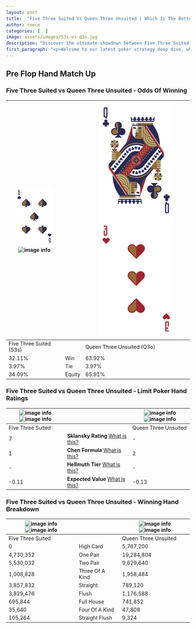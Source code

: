 ```yaml
---
layout: post
title:  "Five Three Suited Vs Queen Three Unsuited | Which Is The Better Hand In Poker? A Complete Guide"
author: reece
categories: [  ]
image: assets/images/53s-vs-q3o.jpg
description: "Discover the ultimate showdown between Five Three Suited and Queen Three Unsuited in poker! Uncover the odds, strategies, and scenarios where one hand triumphs over the other. Get ready to up your poker game with this thrilling analysis."
first_paragraph: "<p>Welcome to our latest poker strategy deep dive, where we're pitting two distinct hands against each other in a high-stakes showdown: Five Three Suited vs Queen Three Unsuited.</p><p>In the dynamic world of poker, every decision counts, and knowing which hand holds the upper hand is key to your success at the table.</p><p>In this article, we'll dissect these two hands, explore the scenarios where one dominates the other, and equip you with the knowledge to make strategic choices that can tip the odds in your favor.</p><p>Get ready to unravel the intriguing dynamics of these poker hands and elevate your game to new heights.</p>"
---
```




[comment]: # (sp0)

## Pre Flop Hand Match Up

<div class="table hand-ratings" markdown="1"> 



### Five Three Suited vs Queen Three Unsuited - Odds Of Winning


    
| ![image info](assets/images/hand1/5.png) ![image info](assets/images/hand1/3s.png) |  | ![image info](assets/images/hand2/q.png) ![image info](assets/images/hand2/3o.png) |
| -------- | -------- | -------- |
| Five Three Suited (53s) |  | Queen Three Unsuited (Q3o) |
| 32.11% | Win | 63.92% |
| 3.97% | Tie | 3.97% |
| 34.09% | Equity | 65.91% |




[comment]: # (sp1)



### Five Three Suited vs Queen Three Unsuited - Limit Poker Hand Ratings


    
| ![image info](https://www.riverpairs.com/assets/images/hand1/5.png) ![image info](https://www.riverpairs.com/assets/images/hand1/3s.png) |  | ![image info](https://www.riverpairs.com/assets/images/hand2/q.png) ![image info](https://www.riverpairs.com/assets/images/hand2/3o.png) |
| -------- | -------- | -------- |
| Five Three Suited |  | Queen Three Unsuited |
| 7 | **Sklansky Rating** [What is this?](/sklansky-rating-explained) | - |
| 1 | **Chen Formula** [What is this?](/chen-formula-explained) | 2 |
| - | **Hellmuth Tier** [What is this?](/Hellmuth-tier-explained) | - |
| -0.11 | **Expected Value** [What is this?](/expected-value-explained) | -0.13 |




[comment]: # (sp2)



### Five Three Suited vs Queen Three Unsuited - Winning Hand Breakdown


    
| ![image info](https://www.riverpairs.com/assets/images/hand1/5.png) ![image info](https://www.riverpairs.com/assets/images/hand1/3s.png) |  | ![image info](https://www.riverpairs.com/assets/images/hand2/q.png) ![image info](https://www.riverpairs.com/assets/images/hand2/3o.png) |
| -------- | -------- | -------- |
| Five Three Suited |  | Queen Three Unsuited |
| 0 | High Card | 5,767,200 |
| 4,730,352 | One Pair | 19,284,804 |
| 5,530,032 | Two Pair | 9,629,640 |
| 1,008,828 | Three Of A Kind | 1,958,484 |
| 3,857,832 | Straight | 789,120 |
| 3,829,476 | Flush | 1,176,588 |
| 695,844 | Full House | 741,852 |
| 35,640 | Four Of A Kind | 47,808 |
| 105,264 | Straight Flush | 9,324 |




[comment]: # (sp3)



</div>

[comment]: # (sp4)



[comment]: # (sp5)

